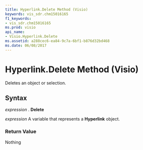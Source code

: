 ```yaml
---
title: Hyperlink.Delete Method (Visio)
keywords: vis_sdr.chm15016165
f1_keywords:
- vis_sdr.chm15016165
ms.prod: visio
api_name:
- Visio.Hyperlink.Delete
ms.assetid: a288cec6-ea84-9c7a-6bf1-b876d32bd468
ms.date: 06/08/2017
---
```



# Hyperlink.Delete Method (Visio)

Deletes an object or selection.


## Syntax

 _expression_ . **Delete**

 _expression_ A variable that represents a **Hyperlink** object.


### Return Value

Nothing


